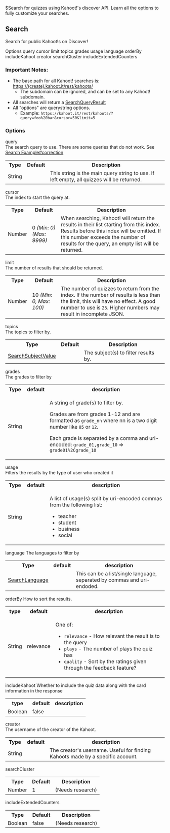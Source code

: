 $Search for quizzes using Kahoot!'s discover API. Learn all the options to fully customize your searches.
## Search
Search for public Kahoot!s on Discover!

<div class="navigation">
  <div>
    <span>Options</span>
    <a link="?scrollTo=query" class="nav">query</a>
    <a link="?scrollTo=cursor" class="nav">cursor</a>
    <a link="?scrollTo=limit" class="nav">limit</a>
    <a link="?scrollTo=topics" class="nav">topics</a>
    <a link="?scrollTo=grades" class="nav">grades</a>
    <a link="?scrollTo=usage" class="nav">usage</a>
    <a link="?scrollTo=language" class="nav">language</a>
    <a link="?scrollTo=orderBy" class="nav">orderBy</a>
    <a link="?scrollTo=includeKahoot" class="nav">includeKahoot</a>
    <a link="?scrollTo=creator" class="nav">creator</a>
    <a link="?scrollTo=searchCluster" class="nav">searchCluster</a>
    <a link="?scrollTo=includeExtendedCounters" class="nav">includeExtendedCounters</a>
  </div>
</div>

### Important Notes:
- The base path for all Kahoot! searches is: [https://(create).kahoot.it/rest/kahoots/](https://kahoot.it/rest/kahoots/)
  - The subdomain can be ignored, and can be set to any Kahoot! subdomain.
- All searches will return a [SearchQueryResult](/enum/SearchQueryResult)
- All "options" are querystring options.
  - Example: `https://kahoot.it/rest/kahoots/?query=foo%20bar&cursor=50&limit=5`

### Options

<div>
  <a link="?scrollTo=query" class="nam">query</a>
  <div class="info">
    The search query to use. There are some queries that do not work. See <a href="/ex/search?scrollTo=correction">Search Example#correction</a>
    <table>
      <tr>
        <th>Type</th>
        <th>Default</th>
        <th>Description</th>
      </tr>
      <tr>
        <td>String</td>
        <td></td>
        <td>This string is the main query string to use. If left empty, all quizzes will be returned.</td>
      </tr>
    </table>
  </div>
</div>

<div>
  <a link="?scrollTo=cursor" class="nam">cursor</a>
  <div class="info">
    The index to start the query at.
    <table>
      <tr>
        <th>Type</th>
        <th>Default</th>
        <th>Description</th>
      </tr>
      <tr>
        <td>Number</td>
        <td>0 <em>(Min: 0)</em> <em>(Max: 9999)</em></td>
        <td>When searching, Kahoot! will return the results in their list starting from this index. Results before this index will be omitted. If this number exceeds the number of results for the query, an empty list will be returned.</td>
      </tr>
    </table>
  </div>
</div>

<div>
  <a link="?scrollTo=limit" class="nam">limit</a>
  <div class="info">
    The number of results that should be returned.
    <table>
      <tr>
        <th>Type</th>
        <th>Default</th>
        <th>Description</th>
      </tr>
      <tr>
        <td>Number</td>
        <td>10 <em>(Min: 0, Max: 100)</em></td>
        <td>The number of quizzes to return from the index. If the number of results is less than the limit, this will have no effect. A good number to use is <code>25</code>. Higher numbers may result in incomplete JSON.</td>
      </tr>
    </table>
  </div>
</div>

<div>
  <a link="?scrollTo=topics" class="nam">topics</a>
  <div class="info">
    The topics to filter by.
    <table>
      <tr>
        <th>Type</th>
        <th>Default</th>
        <th>Description</th>
      </tr>
      <tr>
        <td><a href="/enum/SearchSubjectValue">SearchSubjectValue</a></td>
        <td></td>
        <td>The subject(s) to filter results by.</td>
      </tr>
    </table>
  </div>
</div>

<div>
  <a link="?scrollTo=grades" class="nam">grades</a>
  <div class="info">
    The grades to filter by
    <table>
      <tr>
        <th>Type</th>
        <th>default</th>
        <th>description</th>
      </tr>
      <tr>
        <td>String</td>
        <td></td>
        <td>
          <p>A string of grade(s) to filter by.</p>
          <p>Grades are from grades 1-12 and are formatted as <code>grade_nn</code> where nn is a two digit number like <code>05</code> or <code>12</code>.</p>
          <p>Each grade is separated by a comma and uri-encoded: <code>grade_01,grade_10</code> => <code>grade01%2Cgrade_10</code></p>
        </td>
      </tr>
    </table>
  </div>
</div>

<div>
  <a link="?scrollTo=usage" class="nam">usage</a>
  <div class="info">
    Filters the results by the type of user who created it
    <table>
      <tr>
        <th>Type</th>
        <th>default</th>
        <th>description</th>
      </tr>
      <tr>
        <td>String</td>
        <td></td>
        <td>
          <p>A list of usage(s) split by uri-encoded commas from the following list:</p>
          <ul style="text-align: left">
            <li>teacher</li>
            <li>student</li>
            <li>business</li>
            <li>social</li>
          </ul>
        </td>
      </tr>
    </table>
  </div>
</div>

<div>
  <a link="?scrollTo=language" class="nam">language</a>
  The languages to filter by
  <div class="info">
    <table>
      <tr>
        <th>Type</th>
        <th>default</th>
        <th>description</th>
      </tr>
      <tr>
        <td><a href="/enum/SearchLanguage">SearchLanguage</a></td>
        <td></td>
        <td>This can be a list/single language, separated by commas and uri-endoded.</td>
      </tr>
    </table>
  </div>
</div>

<div>
  <a link="?scrollTo=orderBy" class="nam">orderBy</a>
  How to sort the results.
  <div class="info">
    <table>
      <tr>
        <th>type</th>
        <th>default</th>
        <th>description</th>
      </tr>
      <tr>
        <td>String</td>
        <td>relevance</td>
        <td>
          <p>One of:</p>
          <ul style="text-align: left">
            <li><code>relevance</code> - How relevant the result is to the query</li>
            <li><code>plays</code> - The number of plays the quiz has</li>
            <li><code>quality</code> - Sort by the ratings given through the feedback feature?</li>
          </ul>
        </td>
      </tr>
    </table>
  </div>
</div>

<div>
  <a link="?scrollTo=includeKahoot" class="nam">includeKahoot</a>
  Whether to include the quiz data along with the card information in the response
  <div class="info">
    <table>
      <tr>
        <th>type</th>
        <th>default</th>
        <th>description</th>
      </tr>
      <tr>
        <td>Boolean</td>
        <td>false</td>
        <td></td>
      </tr>
    </table>
  </div>
</div>

<div>
  <a link="?scrollTo=creator" class="nam">creator</a>
  <div class="info">
    The username of the creator of the Kahoot.
    <table>
      <tr>
        <th>Type</th>
        <th>default</th>
        <th>description</th>
      </tr>
      <tr>
        <td>String</td>
        <td></td>
        <td>The creator's username. Useful for finding Kahoots made by a specific account.</td>
      </tr>
    </table>
  </div>
</div>

<div>
  <a link="?scrollTo=searchCluster" class="nam">searchCluster</a>
  <div class="info">
    <table>
      <tr>
        <th>Type</th>
        <th>Default</th>
        <th>Description</th>
      </tr>
      <tr>
        <td>Number</td>
        <td>1</td>
        <td>(Needs research)</td>
      </tr>
    </table>
  </div>
</div>

<div>
  <a link="?scrollTo=includeExtendedCounters" class="nam">includeExtendedCounters</a>
  <div class="info">
  <table>
    <tr>
      <th>Type</th>
      <th>Default</th>
      <th>Description</th>
    </tr>
    <tr>
      <td>Boolean</td>
      <td>false</td>
      <td>(Needs research)</td>
    </tr>
  </table>
  </div>
</div>
